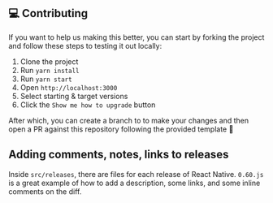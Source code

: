 ## 💻 Contributing

If you want to help us making this better, you can start by forking the project and follow these steps to testing it out locally:

1. Clone the project
1. Run `yarn install`
1. Run `yarn start`
1. Open `http://localhost:3000`
1. Select starting & target versions
1. Click the `Show me how to upgrade` button

After which, you can create a branch to to make your changes and then open a PR against this repository following the provided template 🤗

## Adding comments, notes, links to releases

Inside `src/releases`, there are files for each release of React Native. `0.60.js` is a great example of how to add a description, some links, and some inline comments on the diff.
